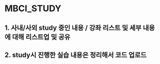 # MBCI_STUDY
## 1. 사내/사외 study 중인 내용 / 강좌 리스트 및 세부 내용에 대해 리스트업 및 공유
## 2. study시 진행한 실습 내용은 정리해서 코드 업로드
